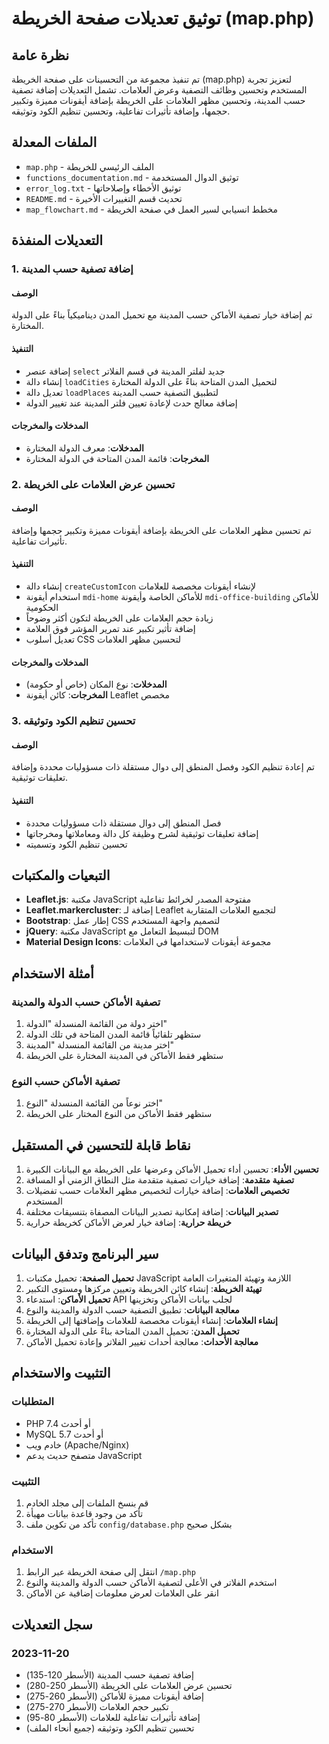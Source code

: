 # توثيق تعديلات صفحة الخريطة (map.php)

## نظرة عامة

تم تنفيذ مجموعة من التحسينات على صفحة الخريطة (map.php) لتعزيز تجربة المستخدم وتحسين وظائف التصفية وعرض العلامات. تشمل التعديلات إضافة تصفية حسب المدينة، وتحسين مظهر العلامات على الخريطة بإضافة أيقونات مميزة وتكبير حجمها، وإضافة تأثيرات تفاعلية، وتحسين تنظيم الكود وتوثيقه.

## الملفات المعدلة

- `map.php` - الملف الرئيسي للخريطة
- `functions_documentation.md` - توثيق الدوال المستخدمة
- `error_log.txt` - توثيق الأخطاء وإصلاحاتها
- `README.md` - تحديث قسم التغييرات الأخيرة
- `map_flowchart.md` - مخطط انسيابي لسير العمل في صفحة الخريطة

## التعديلات المنفذة

### 1. إضافة تصفية حسب المدينة

#### الوصف
تم إضافة خيار تصفية الأماكن حسب المدينة مع تحميل المدن ديناميكياً بناءً على الدولة المختارة.

#### التنفيذ
- إضافة عنصر `select` جديد لفلتر المدينة في قسم الفلاتر
- إنشاء دالة `loadCities` لتحميل المدن المتاحة بناءً على الدولة المختارة
- تعديل دالة `loadPlaces` لتطبيق التصفية حسب المدينة
- إضافة معالج حدث لإعادة تعيين فلتر المدينة عند تغيير الدولة

#### المدخلات والمخرجات
- **المدخلات**: معرف الدولة المختارة
- **المخرجات**: قائمة المدن المتاحة في الدولة المختارة

### 2. تحسين عرض العلامات على الخريطة

#### الوصف
تم تحسين مظهر العلامات على الخريطة بإضافة أيقونات مميزة وتكبير حجمها وإضافة تأثيرات تفاعلية.

#### التنفيذ
- إنشاء دالة `createCustomIcon` لإنشاء أيقونات مخصصة للعلامات
- استخدام أيقونة `mdi-home` للأماكن الخاصة وأيقونة `mdi-office-building` للأماكن الحكومية
- زيادة حجم العلامات على الخريطة لتكون أكثر وضوحاً
- إضافة تأثير تكبير عند تمرير المؤشر فوق العلامة
- تعديل أسلوب CSS لتحسين مظهر العلامات

#### المدخلات والمخرجات
- **المدخلات**: نوع المكان (خاص أو حكومة)
- **المخرجات**: كائن أيقونة Leaflet مخصص

### 3. تحسين تنظيم الكود وتوثيقه

#### الوصف
تم إعادة تنظيم الكود وفصل المنطق إلى دوال مستقلة ذات مسؤوليات محددة وإضافة تعليقات توثيقية.

#### التنفيذ
- فصل المنطق إلى دوال مستقلة ذات مسؤوليات محددة
- إضافة تعليقات توثيقية لشرح وظيفة كل دالة ومعاملاتها ومخرجاتها
- تحسين تنظيم الكود وتسميته

## التبعيات والمكتبات

- **Leaflet.js**: مكتبة JavaScript مفتوحة المصدر لخرائط تفاعلية
- **Leaflet.markercluster**: إضافة لـ Leaflet لتجميع العلامات المتقاربة
- **Bootstrap**: إطار عمل CSS لتصميم واجهة المستخدم
- **jQuery**: مكتبة JavaScript لتبسيط التعامل مع DOM
- **Material Design Icons**: مجموعة أيقونات لاستخدامها في العلامات

## أمثلة الاستخدام

### تصفية الأماكن حسب الدولة والمدينة

1. اختر دولة من القائمة المنسدلة "الدولة"
2. ستظهر تلقائياً قائمة المدن المتاحة في تلك الدولة
3. اختر مدينة من القائمة المنسدلة "المدينة"
4. ستظهر فقط الأماكن في المدينة المختارة على الخريطة

### تصفية الأماكن حسب النوع

1. اختر نوعاً من القائمة المنسدلة "النوع"
2. ستظهر فقط الأماكن من النوع المختار على الخريطة

## نقاط قابلة للتحسين في المستقبل

1. **تحسين الأداء**: تحسين أداء تحميل الأماكن وعرضها على الخريطة مع البيانات الكبيرة
2. **تصفية متقدمة**: إضافة خيارات تصفية متقدمة مثل النطاق الزمني أو المسافة
3. **تخصيص العلامات**: إضافة خيارات لتخصيص مظهر العلامات حسب تفضيلات المستخدم
4. **تصدير البيانات**: إضافة إمكانية تصدير البيانات المصفاة بتنسيقات مختلفة
5. **خريطة حرارية**: إضافة خيار لعرض الأماكن كخريطة حرارية

## سير البرنامج وتدفق البيانات

1. **تحميل الصفحة**: تحميل مكتبات JavaScript اللازمة وتهيئة المتغيرات العامة
2. **تهيئة الخريطة**: إنشاء كائن الخريطة وتعيين مركزها ومستوى التكبير
3. **تحميل الأماكن**: استدعاء API لجلب بيانات الأماكن وتخزينها
4. **معالجة البيانات**: تطبيق التصفية حسب الدولة والمدينة والنوع
5. **إنشاء العلامات**: إنشاء أيقونات مخصصة للعلامات وإضافتها إلى الخريطة
6. **تحميل المدن**: تحميل المدن المتاحة بناءً على الدولة المختارة
7. **معالجة الأحداث**: معالجة أحداث تغيير الفلاتر وإعادة تحميل الأماكن

## التثبيت والاستخدام

### المتطلبات

- PHP 7.4 أو أحدث
- MySQL 5.7 أو أحدث
- خادم ويب (Apache/Nginx)
- متصفح حديث يدعم JavaScript

### التثبيت

1. قم بنسخ الملفات إلى مجلد الخادم
2. تأكد من وجود قاعدة بيانات مهيأة
3. تأكد من تكوين ملف `config/database.php` بشكل صحيح

### الاستخدام

1. انتقل إلى صفحة الخريطة عبر الرابط `/map.php`
2. استخدم الفلاتر في الأعلى لتصفية الأماكن حسب الدولة والمدينة والنوع
3. انقر على العلامات لعرض معلومات إضافية عن الأماكن

## سجل التعديلات

### 2023-11-20

- إضافة تصفية حسب المدينة (الأسطر 120-135)
- تحسين عرض العلامات على الخريطة (الأسطر 250-280)
- إضافة أيقونات مميزة للأماكن (الأسطر 260-275)
- تكبير حجم العلامات (الأسطر 270-275)
- إضافة تأثيرات تفاعلية للعلامات (الأسطر 80-95)
- تحسين تنظيم الكود وتوثيقه (جميع أنحاء الملف)